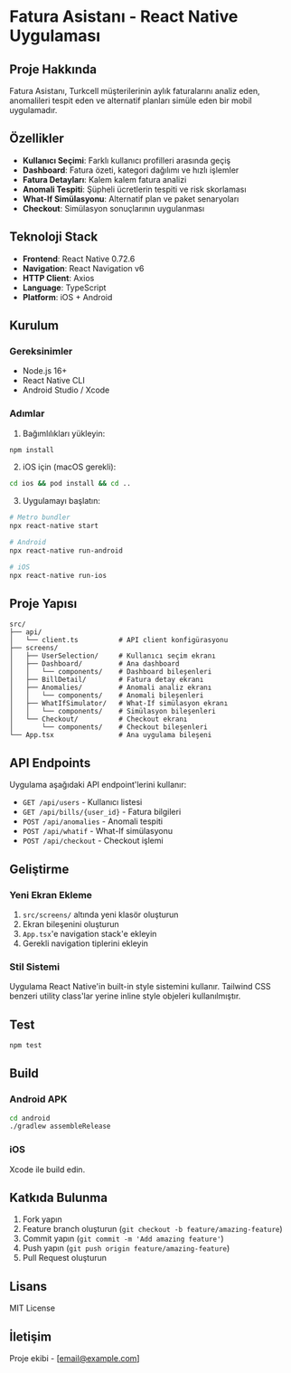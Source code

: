 # Fatura Asistanı - React Native Uygulaması

## Proje Hakkında

Fatura Asistanı, Turkcell müşterilerinin aylık faturalarını analiz eden, anomalileri tespit eden ve alternatif planları simüle eden bir mobil uygulamadır.

## Özellikler

- **Kullanıcı Seçimi**: Farklı kullanıcı profilleri arasında geçiş
- **Dashboard**: Fatura özeti, kategori dağılımı ve hızlı işlemler
- **Fatura Detayları**: Kalem kalem fatura analizi
- **Anomali Tespiti**: Şüpheli ücretlerin tespiti ve risk skorlaması
- **What-If Simülasyonu**: Alternatif plan ve paket senaryoları
- **Checkout**: Simülasyon sonuçlarının uygulanması

## Teknoloji Stack

- **Frontend**: React Native 0.72.6
- **Navigation**: React Navigation v6
- **HTTP Client**: Axios
- **Language**: TypeScript
- **Platform**: iOS + Android

## Kurulum

### Gereksinimler

- Node.js 16+
- React Native CLI
- Android Studio / Xcode

### Adımlar

1. Bağımlılıkları yükleyin:

```bash
npm install
```

2. iOS için (macOS gerekli):

```bash
cd ios && pod install && cd ..
```

3. Uygulamayı başlatın:

```bash
# Metro bundler
npx react-native start

# Android
npx react-native run-android

# iOS
npx react-native run-ios
```

## Proje Yapısı

```
src/
├── api/
│   └── client.ts          # API client konfigürasyonu
├── screens/
│   ├── UserSelection/     # Kullanıcı seçim ekranı
│   ├── Dashboard/         # Ana dashboard
│   │   └── components/    # Dashboard bileşenleri
│   ├── BillDetail/        # Fatura detay ekranı
│   ├── Anomalies/         # Anomali analiz ekranı
│   │   └── components/    # Anomali bileşenleri
│   ├── WhatIfSimulator/   # What-If simülasyon ekranı
│   │   └── components/    # Simülasyon bileşenleri
│   └── Checkout/          # Checkout ekranı
│       └── components/    # Checkout bileşenleri
└── App.tsx                # Ana uygulama bileşeni
```

## API Endpoints

Uygulama aşağıdaki API endpoint'lerini kullanır:

- `GET /api/users` - Kullanıcı listesi
- `GET /api/bills/{user_id}` - Fatura bilgileri
- `POST /api/anomalies` - Anomali tespiti
- `POST /api/whatif` - What-If simülasyonu
- `POST /api/checkout` - Checkout işlemi

## Geliştirme

### Yeni Ekran Ekleme

1. `src/screens/` altında yeni klasör oluşturun
2. Ekran bileşenini oluşturun
3. `App.tsx`'e navigation stack'e ekleyin
4. Gerekli navigation tiplerini ekleyin

### Stil Sistemi

Uygulama React Native'in built-in style sistemini kullanır. Tailwind CSS benzeri utility class'lar yerine inline style objeleri kullanılmıştır.

## Test

```bash
npm test
```

## Build

### Android APK

```bash
cd android
./gradlew assembleRelease
```

### iOS

Xcode ile build edin.

## Katkıda Bulunma

1. Fork yapın
2. Feature branch oluşturun (`git checkout -b feature/amazing-feature`)
3. Commit yapın (`git commit -m 'Add amazing feature'`)
4. Push yapın (`git push origin feature/amazing-feature`)
5. Pull Request oluşturun

## Lisans

MIT License

## İletişim

Proje ekibi - [email@example.com]
